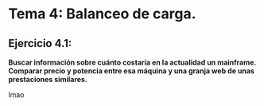 # Tema 4: Balanceo de carga.
## Ejercicio 4.1:  

**Buscar información sobre cuánto costaría en la actualidad un mainframe. Comparar precio y potencia entre esa máquina y una granja web de unas prestaciones similares.**    

lmao
